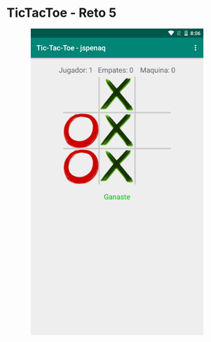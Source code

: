 # TicTacToe - Reto 5

<p align="center">
  <img src="Screenshot_app.png" alt="Screenshot_TicTacToe" height="700"/>
</p>